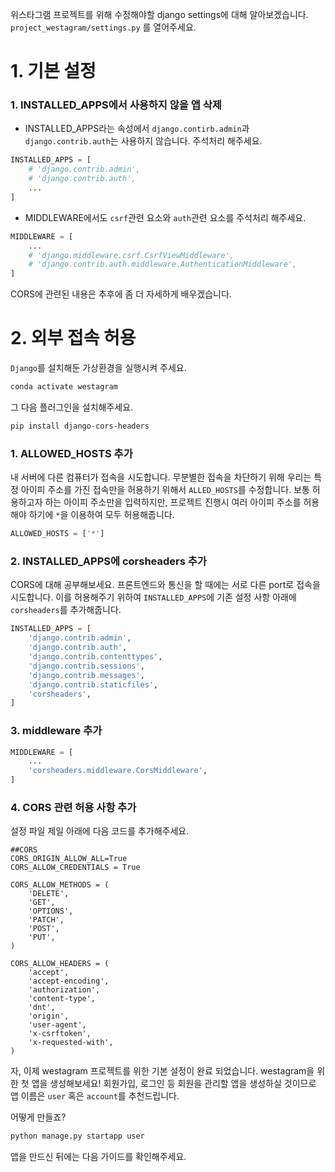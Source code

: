 
위스타그램 프로젝트를 위해 수정해야할 django settings에 대해 알아보겠습니다.
`project_westagram/settings.py` 를 열어주세요.

# 1. 기본 설정

### 1. INSTALLED_APPS에서 사용하지 않을 앱 삭제
- INSTALLED_APPS라는 속성에서 `django.contirb.admin`과 `django.contrib.auth`는 사용하지 않습니다. 주석처리 해주세요.
```python
INSTALLED_APPS = [
    # 'django.contrib.admin',
    # 'django.contrib.auth',
    ...
]
```

- MIDDLEWARE에서도 `csrf`관련 요소와 `auth`관련 요소를 주석처리 해주세요.
```python
MIDDLEWARE = [
    ...
    # 'django.middleware.csrf.CsrfViewMiddleware',
    # 'django.contrib.auth.middleware.AuthenticationMiddleware',
]
```

CORS에 관련된 내용은 추후에 좀 더 자세하게 배우겠습니다. 

# 2. 외부 접속 허용

`Django`를 설치해둔 가상환경을 실행시켜 주세요.
```bash
conda activate westagram
```
그 다음 플러그인을 설치해주세요.
```bash
pip install django-cors-headers
```

### 1. ALLOWED_HOSTS 추가

내 서버에 다른 컴퓨터가 접속을 시도합니다. 무분별한 접속을 차단하기 위해 우리는 특정 아이피 주소를 가진 접속만을 허용하기 위해서 `ALLED_HOSTS`를 수정합니다. 보통 허용하고자 하는 아이피 주소만을 입력하지만, 프로젝트 진행시 여러 아이피 주소를 허용해야 하기에 `*`을 이용하여 모두 허용해줍니다.

```python
ALLOWED_HOSTS = ['*']
```

### 2. INSTALLED_APPS에 corsheaders 추가

CORS에 대해 공부해보세요. 프론트엔드와 통신을 할 때에는 서로 다른 port로 접속을 시도합니다. 이를 허용해주기 위하여 `INSTALLED_APPS`에 기존 설정 사항 아래에 `corsheaders`를 추가해줍니다.

```python
INSTALLED_APPS = [
    'django.contrib.admin',
    'django.contrib.auth',
    'django.contrib.contenttypes',
    'django.contrib.sessions',
    'django.contrib.messages',
    'django.contrib.staticfiles',
    'corsheaders',
]
```

### 3. middleware 추가

```python
MIDDLEWARE = [
	...
    'corsheaders.middleware.CorsMiddleware',
]
```

### 4. CORS 관련 허용 사항 추가
설정 파일 제일 아래에 다음 코드를 추가해주세요.
```
##CORS
CORS_ORIGIN_ALLOW_ALL=True
CORS_ALLOW_CREDENTIALS = True

CORS_ALLOW_METHODS = (
    'DELETE',
    'GET',
    'OPTIONS',
    'PATCH',
    'POST',
    'PUT',
)

CORS_ALLOW_HEADERS = (
    'accept',
    'accept-encoding',
    'authorization',
    'content-type',
    'dnt',
    'origin',
    'user-agent',
    'x-csrftoken',
    'x-requested-with',
)
```

자, 이제 westagram 프로젝트를 위한 기본 설정이 완료 되었습니다. westagram을 위한 첫 앱을 생성해보세요! 회원가입, 로그인 등 회원을 관리할 앱을 생성하실 것이므로 앱 이름은 `user` 혹은 `account`를 추천드립니다.

어떻게 만들죠?

```bash
python manage.py startapp user
```
앱을 만드신 뒤에는 다음 가이드를 확인해주세요.

